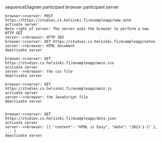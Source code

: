 sequenceDiagram
    participant browser
    participant server

    browser->>server: POST https://https://studies.cs.helsinki.fi/exampleapp/new_note
    activate server
    Note right of server: The server asks the browser to perform a new HTTP GET
    server-->>browser: HTTP 302
    browser->>server: GET https://studies.cs.helsinki.fi/exampleapp/notes
    server-->>browser: HTML document
    deactivate server

    browser->>server: GET https://studies.cs.helsinki.fi/exampleapp/main.css
    activate server
    server-->>browser: the css file
    deactivate server

    browser->>server: GET https://studies.cs.helsinki.fi/exampleapp/main.js
    activate server
    server-->>browser: the JavaScript file
    deactivate server


    browser->>server: GET https://studies.cs.helsinki.fi/exampleapp/data.json
    activate server
    server-->>browser: [{ "content": "HTML is Easy", "date": "2023-1-1" }, ... ]
    deactivate server
